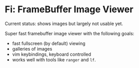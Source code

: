 # Fi: FrameBuffer Image Viewer

Current status: shows images but largely not usable yet.

Super fast framebuffer image viewer with the following goals:
- fast fullscreen (by default) viewing
- galleries of images
- vim keybindings, keyboard controlled
- works well with tools like `ranger` and `lf`.
